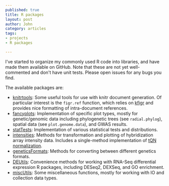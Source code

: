 ```yaml
--- 
published: true
title: R packages
layout: post
author: John
category: articles
tags: 
- projects
- R packages

---
```


I've started to organize my commonly used R code into libraries, and have made them available on GitHub. Note that these are not yet well-commented and don't have unit tests. Please open issues for any bugs you find.

The available packages are:

* <a href="https://github.com/jdidion/knitrtools">knitrtools</a>: Some useful tools for use with knitr document generation. Of particular interest is the `figr.ref` function, which relies on <a href="https://github.com/mkoohafkan/kfigr">kfigr</a> and provides nice formatting of intra-document references.
* <a href="https://github.com/jdidion/fancyplots">fancyplots</a>: Implementation of specific plot types, mostly for genetic/genomic data including phylogenetic trees (see `radial.phylog`), spatial data (see `plot.genome.data`), and GWAS results.
* <a href="https://github.com/jdidion/statTests">statTests</a>: Implementation of various statistical tests and distributions.
* <a href="https://github.com/jdidion/intensities">intensities</a>: Methods for transformation and plotting of hybridization array intensity data. Includes a single-method implementation of <a href="https://baseplugins.thep.lu.se/wiki/se.lu.onk.IlluminaSNPNormalization">tQN normalization</a>.
*  <a href="https://github.com/jdidion/geneticsFormats">geneticsFormats</a>: Methods for converting between different genetics formats.
* <a href="https://github.com/jdidion/DEUtils">DEUtils</a>: Convenience methods for working with RNA-Seq differential expression R packages, including DESeq2, DEXSeq, and GO enrichment.
* <a href="https://github.com/jdidion/miscUtils">miscUtils</a>: Some miscellaneous functions, mostly for working with IO and collection data types.